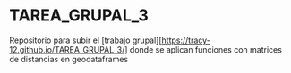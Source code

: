 # TAREA_GRUPAL_3
Repositorio para subir el [trabajo grupal][https://tracy-12.github.io/TAREA_GRUPAL_3/] donde se aplican funciones con matrices de distancias en geodataframes 
